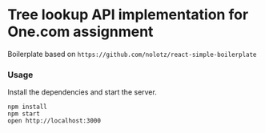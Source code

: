 Tree lookup API implementation for One.com assignment
=======================

Boilerplate based on
`https://github.com/nolotz/react-simple-boilerplate`

### Usage
Install the dependencies and start the server.

```
npm install
npm start
open http://localhost:3000
```
